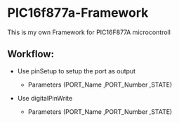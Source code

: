 # PIC16f877a-Framework
 This is my own Framework for PIC16F877A microcontroll 
 
 ## Workflow:

  - Use pinSetup to setup the port as output
     - Parameters (PORT_Name ,PORT_Number ,STATE)

  - Use digitalPinWrite
     - Parameters (PORT_Name ,PORT_Number ,STATE)
 

